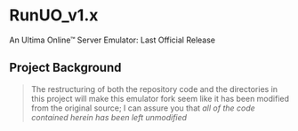 # RunUO_v1.x
An Ultima Online™ Server Emulator: Last Official Release 

## Project Background
> The restructuring of both the repository code and the directories in this project will make this emulator fork seem like it has been modified from the original source; I can assure you that *all of the code contained herein has been left unmodified*
